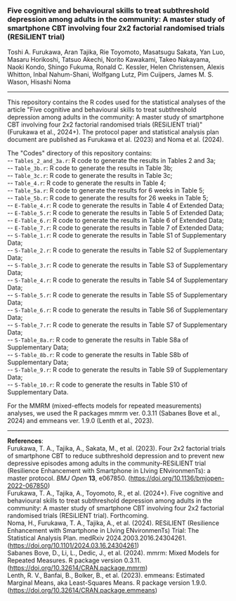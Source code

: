 ### Five cognitive and behavioural skills to treat subthreshold depression among adults in the community: A master study of smartphone CBT involving four 2x2 factorial randomised trials (RESiLIENT trial)

Toshi A. Furukawa, Aran Tajika, Rie Toyomoto, Masatsugu Sakata, Yan Luo, Masaru Horikoshi, Tatsuo Akechi, Norito Kawakami, Takeo Nakayama, Naoki Kondo, Shingo Fukuma,
Ronald C. Kessler, Helen Christensen, Alexis Whitton, Inbal Nahum-Shani, Wolfgang Lutz, Pim Cuijpers, James M. S. Wason, Hisashi Noma

---

This repository contains the R codes used for the statistical analyses of the article "Five cognitive and behavioural skills to treat subthreshold depression among adults in the community: A master study of smartphone CBT involving four 2x2 factorial randomised trials (RESiLIENT trial)" (Furukawa et al., 2024+). The protocol paper and statistical analysis plan document are published as Furukawa et al. (2023) and Noma et al. (2024).

The "Codes" directory of this repository contains:  
-- `Tables_2_and_3a.r`: R code to generate the results in Tables 2 and 3a;  
-- `Table_3b.r`: R code to generate the results in Table 3b;  
-- `Table_3c.r`: R code to generate the results in Table 3c;  
-- `Table_4.r`: R code to generate the results in Table 4;  
-- `Table_5a.r`: R code to generate the results for 6 weeks in Table 5;  
-- `Table_5b.r`: R code to generate the results for 26 weeks in Table 5;  
-- `E-Table_4.r`: R code to generate the results in Table 4 of Extended Data;  
-- `E-Table_5.r`: R code to generate the results in Table 5 of Extended Data;  
-- `E-Table_6.r`: R code to generate the results in Table 6 of Extended Data;  
-- `E-Table_7.r`: R code to generate the results in Table 7 of Extended Data;  
-- `S-Table_1.r`: R code to generate the results in Table S1 of Supplementary Data;  
-- `S-Table_2.r`: R code to generate the results in Table S2 of Supplementary Data;  
-- `S-Table_3.r`: R code to generate the results in Table S3 of Supplementary Data;  
-- `S-Table_4.r`: R code to generate the results in Table S4 of Supplementary Data;  
-- `S-Table_5.r`: R code to generate the results in Table S5 of Supplementary Data;  
-- `S-Table_6.r`: R code to generate the results in Table S6 of Supplementary Data;  
-- `S-Table_7.r`: R code to generate the results in Table S7 of Supplementary Data;  
-- `S-Table_8a.r`: R code to generate the results in Table S8a of Supplementary Data;  
-- `S-Table_8b.r`: R code to generate the results in Table S8b of Supplementary Data;  
-- `S-Table_9.r`: R code to generate the results in Table S9 of Supplementary Data;  
-- `S-Table_10.r`: R code to generate the results in Table S10 of Supplementary Data.

For the MMRM (mixed-effects models for repeated measurements) analyses, we used the R packages mmrm ver. 0.3.11 (Sabanes Bove et al., 2024) and emmeans ver. 1.9.0 (Lenth et al., 2023).

---

**References**:  
Furukawa, T. A., Tajika, A., Sakata, M., et al. (2023). Four 2x2 factorial trials of smartphone CBT to reduce subthreshold depression and to prevent new depressive episodes among adults in the community-RESiLIENT trial (Resilience Enhancement with Smartphone in LIving ENvironmenTs): a master protocol. *BMJ Open* **13**, e067850. (https://doi.org/10.1136/bmjopen-2022-067850)  
Furukawa, T. A., Tajika, A., Toyomoto, R., et al. (2024+). Five cognitive and behavioural skills to treat subthreshold depression among adults in the community: A master study of smartphone CBT involving four 2x2 factorial randomised trials (RESiLIENT trial). Forthcoming.  
Noma, H., Furukawa, T. A., Tajika, A., et al. (2024). RESiLIENT (Resilience Enhancement with Smartphone in LIving ENvironmenTs) Trial: The Statistical Analysis Plan. medRxiv 2024.2003.2016.24304261. (https://doi.org/10.1101/2024.03.16.24304261)  
Sabanes Bove, D., Li, L., Dedic, J., et al. (2024). mmrm: Mixed Models for Repeated Measures. R package version 0.3.11. (https://doi.org/10.32614/CRAN.package.mmrm)  
Lenth, R. V., Banfai, B., Bolker, B., et al. (2023). emmeans: Estimated Marginal Means, aka Least-Squares Means. R package version 1.9.0. (https://doi.org/10.32614/CRAN.package.emmeans) 
